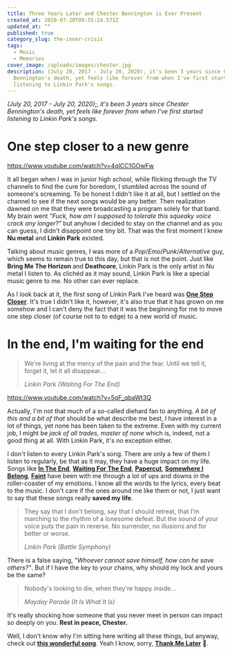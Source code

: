 ```yaml
---
title: Three Years Later and Chester Bennington is Ever Present
created_at: 2020-07-20T09:55:24.571Z
updated_at: ""
published: true
category_slug: the-inner-crisis
tags:
  - Music
  - Memories
cover_image: /uploads/images/chester.jpg
description: (July 20, 2017 - July 20, 2020), it's been 3 years since Chester
  Bennington's death, yet feels like forever from when I've first started
  listening to Linkin Park's songs.
---
```


*(July 20, 2017 - July 20, 2020);, it's been 3 years since Chester Bennington's death, yet feels like forever from when I've first started listening to Linkin Park's songs.*

# One step closer to a new genre

https://www.youtube.com/watch?v=4qlCC1GOwFw

It all began when I was in junior high school, while flicking through the TV channels to find the cure for boredom, I stumbled across the sound of someone's screaming. To be honest I didn't like it at all, but I settled on the channel to see if the next songs would be any better. Then realization dawned on me that they were broadcasting a program solely for that band. My brain went *"Fuck, how am I supposed to tolerate this squeaky voice crack any longer?"* but anyhow I decided to stay on the channel and as you can guess, I didn't disappoint one tiny bit. That was the first moment I knew **Nu metal** and **Linkin Park** existed.

Talking about music genres, I was more of a *Pop*/*Emo*/*Punk*/*Alternative* guy, which seems to remain true to this day, but that is not the point. Just like **Bring Me The Horizon** and **Deathcore**, Linkin Park is the only artist in Nu metal I listen to. As clichéd as it may sound, Linkin Park is like a special music genre to me. No other can ever replace.

As I look back at it, the first song of Linkin Park I've heard was [**One Step Closer**](https://www.youtube.com/watch?v=4qlCC1GOwFw). It's true I didn't like it, however, it's also true that it has grown on me somehow and I can't deny the fact that it was the beginning for me to move one step closer (of course not to to edge) to a new world of music.

# In the end, I'm waiting for the end

> We're living at the mercy of the pain and the fear. Until we tell it, forget it, let it all disappear...
>
> <cite>Linkin Park (Waiting For The End)</cite>

https://www.youtube.com/watch?v=5qF_qbaWt3Q

Actually, I'm not that much of a so-called diehard fan to anything. *A bit of this and a bit of that* should be what describe me best, I have interest in a lot of things, yet none has been taken to the extreme. Even with my current job, I might be *jack of all trades, master of none* which is, indeed, not a good thing at all. With Linkin Park, it's no exception either.

I don't listen to every Linkin Park's song. There are only a few of them I listen to regularly, be that as it may, they have a huge impact on my life. Songs like [**In The End**](https://www.youtube.com/watch?v=eVTXPUF4Oz4), [**Waiting For The End**](https://www.youtube.com/watch?v=5qF_qbaWt3Q), [**Papercut**](https://www.youtube.com/watch?v=vjVkXlxsO8Q), [**Somewhere I Belong**](https://www.youtube.com/watch?v=zsCD5XCu6CM), [**Faint**](https://www.youtube.com/watch?v=LYU-8IFcDPw) have been with me through a lot of ups and downs in the roller-coaster of my emotions. I know all the words to the lyrics, every beat to the music. I don't care if the ones around me like them or not, I just want to say that these songs really **saved my life**.

> They say that I don't belong, say that I should retreat, that I'm marching to the rhythm of a lonesome defeat. But the sound of your voice puts the pain in reverse. No surrender, no illusions and for better or worse.
>
> <cite>Linkin Park (Battle Symphony)</cite>

There is a false saying, *"Whoever cannot save himself, how can he save others?"*. But if I have the key to your chains, why should my lock and yours be the same?

> Nobody's looking to die, when they're happy inside...
>
> <cite>Mayday Parade (It Is What It Is)</cite>

It's really shocking how someone that you never meet in person can impact so deeply on you. **Rest in peace, Chester.**

Well, I don't know why I'm sitting here writing all these things, but anyway, check out [**this wonderful song**](https://www.youtube.com/watch?v=dQw4w9WgXcQ). Yeah I know, sorry, [**Thank Me Later**](https://www.youtube.com/watch?v=83nYuUfIpfE) 🍨.
